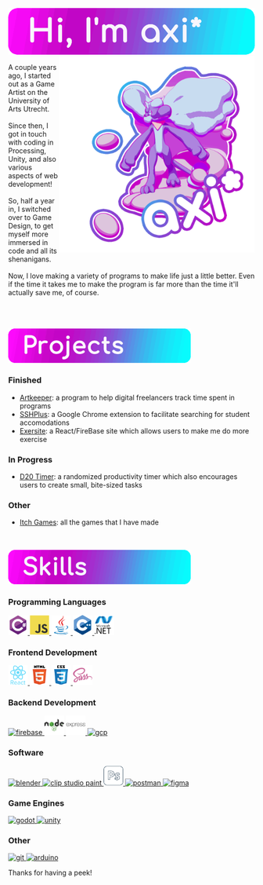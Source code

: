 
<img  alt="intro" src="https://github.com/AxiDragon/AxiDragon/blob/main/img/intro.gif">
<img align="right" alt="axi" src="https://github.com/AxiDragon/AxiDragon/blob/main/img/axi.gif"
 height="400">
<p>A couple years ago, I started out as a Game Artist on the University of Arts Utrecht.<br><br>
  Since then, I got in touch with coding in Processing, Unity, and also various aspects of web development!<br><br>
  So, half a year in, I switched over to Game Design, to get myself more immersed in code and all its
  shenanigans.<br><br>
  Now, I love making a variety of programs to make life just a little better. Even if the time it takes me to make
  the
  program is far more than the time it'll actually save me, of course.<br><br><br><br></p>

<img  alt="projects" src="https://github.com/AxiDragon/AxiDragon/blob/main/img/projects.gif" height="70">
  <h3>Finished</h3>
  <ul>
    <li><a href="https://github.com/AxiDragon/Artkeeper" target="_blank" rel="noreferrer">Artkeeper</a>: a program to help digital freelancers track time spent in programs</li>
    <li><a href="https://github.com/AxiDragon/SSHPlus" target="_blank" rel="noreferrer">SSHPlus</a>: a Google Chrome extension to facilitate searching for student accomodations</li>
    <li><a href="https://axidragon.github.io/exersite/" target="_blank" rel="noreferrer">Exersite</a>: a React/FireBase site which allows users to make me do more exercise</li>
  </ul>

  <h3>In Progress</h3>
  <ul>
    <li><a href="https://axidragon.github.io/d20-timer/" target="_blank" rel="noreferrer">D20 Timer</a>: a randomized productivity timer which also encourages users to create small, bite-sized tasks</li>
  </ul>
  <h3>Other</h3>
  <ul>
    <li><a href="https://axidreamdragon.itch.io/" target="_blank" rel="noreferrer">Itch Games</a>: all the games that I have made</li>
  </ul>
  <br><br>

<img  alt="skills" src="https://github.com/AxiDragon/AxiDragon/blob/main/img/skills.gif" height="70">
<h3>Programming Languages</h3>
<a href="https://www.w3schools.com/cs/" target="_blank" rel="noreferrer"> <img
  src="https://raw.githubusercontent.com/devicons/devicon/master/icons/csharp/csharp-original.svg" alt="csharp"
  width="40" height="40" /> </a>
<a href="https://developer.mozilla.org/en-US/docs/Web/JavaScript" target="_blank" rel="noreferrer"> <img
  src="https://raw.githubusercontent.com/devicons/devicon/master/icons/javascript/javascript-original.svg"
  alt="javascript" width="40" height="40" /> </a>
<a href="https://www.java.com" target="_blank" rel="noreferrer">
 <img src="https://raw.githubusercontent.com/devicons/devicon/master/icons/java/java-original.svg" alt="java"
  width="40" height="40" /> </a>
<a href="https://www.w3schools.com/cpp/" target="40_blank" rel="noreferrer">
 <img src="https://raw.githubusercontent.com/devicons/devicon/master/icons/cplusplus/cplusplus-original.svg"
  alt="cplusplus" width="40" height="40" /> </a>
<a href="https://dotnet.microsoft.com/" target="_blank" rel="noreferrer"> <img
  src="https://raw.githubusercontent.com/devicons/devicon/master/icons/dot-net/dot-net-original-wordmark.svg"
  alt="dotnet" width="40" height="40" /> </a>

<h3>Frontend Development</h3>
<a href="https://reactjs.org/" target="_blank" rel="noreferrer"> <img
  src="https://raw.githubusercontent.com/devicons/devicon/master/icons/react/react-original-wordmark.svg"
  alt="react" width="40" height="40" /> </a>
<a href="https://www.w3.org/html/" target="_blank" rel="noreferrer"> <img
  src="https://raw.githubusercontent.com/devicons/devicon/master/icons/html5/html5-original-wordmark.svg"
  alt="html5" width="40" height="40" /> </a>
<a href="https://www.w3schools.com/css/" target="_blank" rel="noreferrer"> <img
  src="https://raw.githubusercontent.com/devicons/devicon/master/icons/css3/css3-original-wordmark.svg" alt="css3"
  width="40" height="40" /> </a>
<a href="https://sass-lang.com" target="_blank" rel="noreferrer">
 <img src="https://raw.githubusercontent.com/devicons/devicon/master/icons/sass/sass-original.svg" alt="sass"
  width="40" height="40" /> </a>

<h3>Backend Development</h3>
<a href="https://firebase.google.com/" target="_blank" rel="noreferrer"> <img
  src="https://www.vectorlogo.zone/logos/firebase/firebase-icon.svg" alt="firebase" width="40" height="40" />
</a>
<a href="https://nodejs.org" target="_blank" rel="noreferrer"> <img
  src="https://raw.githubusercontent.com/devicons/devicon/master/icons/nodejs/nodejs-original-wordmark.svg"
  alt="nodejs" width="40" height="40" /> </a>
<a href="https://expressjs.com" target="_blank" rel="noreferrer"> <img
  src="https://raw.githubusercontent.com/devicons/devicon/master/icons/express/express-original-wordmark.svg"
  alt="express" width="40" height="40" /> </a>
<a href="https://cloud.google.com" target="_blank" rel="noreferrer"> <img
  src="https://www.vectorlogo.zone/logos/google_cloud/google_cloud-icon.svg" alt="gcp" width="40" height="40" />
</a>

<h3>Software</h3>
<a href="https://www.blender.org/" target="_blank" rel="noreferrer"> <img
  src="https://download.blender.org/branding/community/blender_community_badge_white.svg" alt="blender" width="40"
  height="40" /> </a>
<a href="https://www.clipstudio.net/en/" target="_blank" rel="noreferrer"> <img
  src="https://www.clipstudio.net/view/img/common/clipstudiopaint-icon.png" alt="clip studio paint" width="40"
  height="40" /> </a>
<a href="https://www.photoshop.com/en" target="_blank" rel="noreferrer"> <img
  src="https://raw.githubusercontent.com/devicons/devicon/master/icons/photoshop/photoshop-line.svg"
  alt="photoshop" width="40" height="40" /> </a>
<a href="https://postman.com" target="_blank" rel="noreferrer"> <img
  src="https://www.vectorlogo.zone/logos/getpostman/getpostman-icon.svg" alt="postman" width="40" height="40" />
</a>
<a href="https://www.figma.com/" target="_blank" rel="noreferrer"> <img
  src="https://www.vectorlogo.zone/logos/figma/figma-icon.svg" alt="figma" width="40" height="40" /> </a>

<h3>Game Engines</h3>
<a href="https://godotengine.org/" target="_blank" rel="noreferrer"> <img
  src="https://www.vectorlogo.zone/logos/godotengine/godotengine-icon.svg" alt="godot" width="40" height="40" />
</a>
<a href="https://unity.com/" target="_blank" rel="noreferrer"> <img
  src="https://www.vectorlogo.zone/logos/unity3d/unity3d-icon.svg" alt="unity" width="40" height="40" /> </a>

<h3>Other</h3>
<a href="https://git-scm.com/" target="_blank" rel="noreferrer"> <img
  src="https://www.vectorlogo.zone/logos/git-scm/git-scm-icon.svg" alt="git" width="40" height="40" /> </a>
<a href="https://www.arduino.cc/" target="_blank" rel="noreferrer"> <img
  src="https://cdn.worldvectorlogo.com/logos/arduino-1.svg" alt="arduino" width="40" height="40" /> </a>

<p>
   Thanks for having a peek!
</p>
